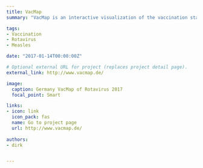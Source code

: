 ```yaml
---
title: VacMap
summary: "VacMap is an interactive visualization of the vaccination status in Germany. VacMap conveys a qualitative and quantitative representation of the vaccination coverage at the regional resolution."

tags:
- Vaccination
- Rotavirus
- Measles

date: "2017-01-14T00:00:00Z"

# Optional external URL for project (replaces project detail page).
external_link: http://www.vacmap.de/

image:
  caption: Germany VacMap of Rotavirus 2017
  focal_point: Smart

links:
- icon: link
  icon_pack: fas
  name: Go to project page
  url: http://www.vacmap.de/
  
authors:
- dirk


---
```

